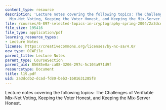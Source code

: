 ```yaml
---
content_type: resource
description: 'Lecture notes covering the following topics: The Challenges of Verifiable
  Mix-Net Voting, Keeping the Voter Honest, and Keeping the Mix-Server Honest.'
file: /courses/6-897-selected-topics-in-cryptography-spring-2004/2a3dcdb2dcadfd80beb31681631285f8_l19.pdf
file_size: 195416
file_type: application/pdf
learning_resource_types:
- Lecture Notes
license: https://creativecommons.org/licenses/by-nc-sa/4.0/
ocw_type: OCWFile
parent_title: Lecture Notes
parent_type: CourseSection
parent_uid: 85685e0a-ca08-3206-297c-5c104a971d9f
resourcetype: Document
title: l19.pdf
uid: 2a3dcdb2-dcad-fd80-beb3-1681631285f8
---
```

Lecture notes covering the following topics: The Challenges of Verifiable Mix-Net Voting, Keeping the Voter Honest, and Keeping the Mix-Server Honest.